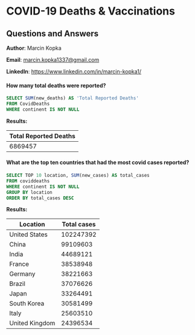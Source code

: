 # COVID-19 Deaths & Vaccinations 
## Questions and Answers

**Author**: Marcin Kopka

**Email**: marcin.kopka1337@gmail.com

**LinkedIn**: https://www.linkedin.com/in/marcin-kopka1/


#### How many total deaths were reported?

````sql
SELECT SUM(new_deaths) AS 'Total Reported Deaths'
FROM CovidDeaths
WHERE continent IS NOT NULL
````

**Results:**

Total Reported Deaths|
---------------------|
6869457|

 #### What are the top ten countries that had the most covid cases reported?

````sql
SELECT TOP 10 location, SUM(new_cases) AS total_cases
FROM coviddeaths
WHERE continent IS NOT NULL
GROUP BY location
ORDER BY total_cases DESC
````

**Results:**

Location      |Total cases  |
--------------|-------------|
United States	|    102247392|
China	        |    99109603 |
India	        |    44689121 |
France	       |    38538948 |
Germany	      |    38221663 |
Brazil	       |    37076626 |
Japan	        |    33264491 |
South Korea   |    30581499 |
Italy	        |    25603510 |
United Kingdom|    24396534 |

